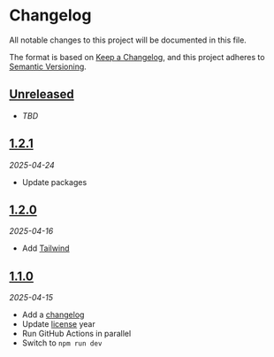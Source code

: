 # Changelog

All notable changes to this project will be documented in this file.

The format is based on [Keep a Changelog][keep-a-changelog],
and this project adheres to [Semantic Versioning][semver].

<!-- ## [X.Y.Z]
_YYYY-MM-DD_

### Added

-   TODO

### Changed

-   TODO

### Deprecated

-   TODO

### Removed

-   TODO

### Fixed

-   TODO

### Security

-   TODO -->

## [Unreleased]

- _TBD_

## [1.2.1][1.2.1]

_2025-04-24_

- Update packages

## [1.2.0][1.2.0]

_2025-04-16_

- Add [Tailwind][tailwind]

## [1.1.0][1.1.0]

_2025-04-15_

- Add a [changelog][changelog]
- Update [license][license] year
- Run GitHub Actions in parallel
- Switch to `npm run dev`

[unreleased]: https://github.com/bradgarropy/remix-starter/compare/v1.2.1...HEAD
[1.2.1]: https://github.com/bradgarropy/remix-starter/releases/tag/v1.2.1
[1.2.0]: https://github.com/bradgarropy/remix-starter/releases/tag/v1.2.0
[1.1.0]: https://github.com/bradgarropy/remix-starter/releases/tag/v1.1.0
[keep-a-changelog]: https://keepachangelog.com
[semver]: https://semver.org
[changelog]: changelog.md
[license]: license
[tailwind]: https://tailwindcss.com

